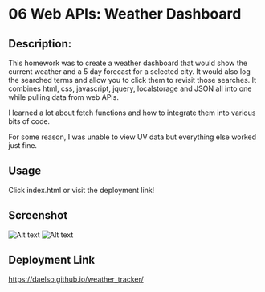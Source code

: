 # 06 Web APIs: Weather Dashboard


## Description:
This homework was to create a weather dashboard that would show the current weather and a 5 day forecast for a selected city. It would also log the searched terms and allow you to click them to revisit those searches. It combines html, css, javascript, jquery, localstorage and JSON all into one while pulling data from web APIs.

I learned a lot about fetch functions and how to integrate them into various bits of code. 

For some reason, I was unable to view UV data but everything else worked just fine.


## Usage 
Click index.html or visit the deployment link!

## Screenshot
![Alt text](https://i.gyazo.com/f34479becf6e876f056985c040803240.png "Stored searches prior to selecting a city")
![Alt text](https://i.gyazo.com/a0947cdee05a40238ae81f5b24b80191.png "Beirut weather and 5 day forecast")

## Deployment Link
https://daelso.github.io/weather_tracker/

